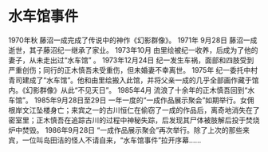 # 水车馆事件

1970年秋 藤沼一成完成了传说中的神作《幻影群像》。
1971年 9月28日 藤沼一成逝世，其子藤沼纪一继承了家业。
1973年10月 由里绘被纪一收养，后成为了他的妻子，从未走出过“水车馆” 。
1973年12月24日 纪一发生车祸，面部和四肢受到严重创伤；同行的正木慎吾未受重伤，但未婚妻不幸离世。
1975年 纪一委托中村青司建成了“水车馆”。他和由里绘搬入此馆，并将父亲一成的几乎全部画作藏于馆内。《幻影群像》从此“不见天日”。
1985年4月 流浪了十余年的正木慎吾回到“水车馆”。
1985年9月28日至29日 一年一度的“一成作品展示聚会”如期举行。女佣根岸文江坠楼身亡；来宾之一的古川恒仁在偷窃了一成的作品后，离奇地消失在了密室里；正木慎吾在追踪古川的过程中神秘失踪，后发现其尸体被肢解后投于焚烧炉中焚毁。
1986年9月28日 “一成作品展示聚会”再次举行。除了上次的那些来宾，一位叫岛田洁的怪人不请自来，“水车馆事件”拉开序幕……
